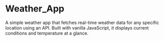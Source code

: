 # Weather_App
A simple weather app that fetches real-time weather data for any specific location using an API. Built with vanilla JavaScript, it displays current conditions and temperature at a glance.
